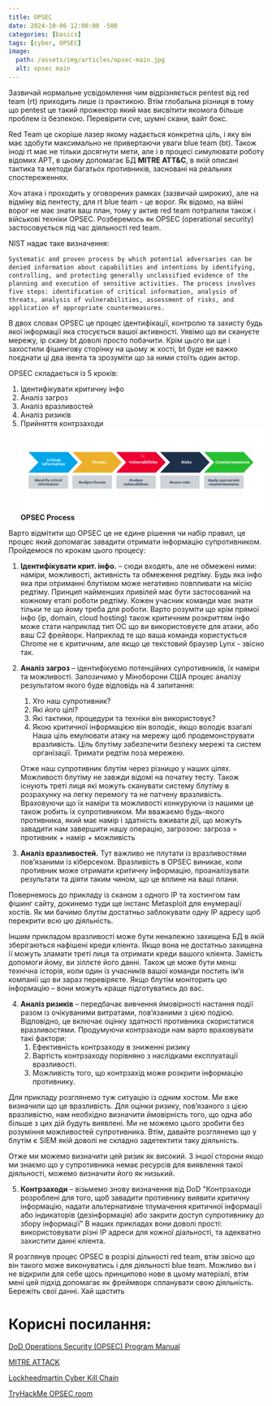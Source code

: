 ```yaml
---
title: OPSEC
date: 2024-10-06 12:00:00 -500
categories: [basics]
tags: [cyber, OPSEC]
image:
  path: /assets/img/articles/opsec-main.jpg
  alt: opsec main
---
```


Зазвичай нормальне усвідомлення чим відрізняється pentest від red team (rt) приходить лише із практикою. Втім глобальна різниця в тому що pentest це такий прожектор який має висвітити якомога більше проблем із безпекою. Перевірити cve, шумні скани, вайт бокс. 

Red Team це скоріше лазер якому надається конкретна ціль, і яку він має здобути максимально не привертаючи уваги blue team (bt). Також іноді rt має не тільки досягнути мети, але і в процесі симулювати роботу відомих APT, в цьому допомагає БД **MITRE ATT&C**, в якій описані тактика та методи багатьох противників, засновані на реальних спостереженнях. 

Хоч атака і проходить у оговорених рамках (зазвичай широких), але на відміну від пентесту, для rt blue team - це ворог. Як відомо, на війні ворог не має знати ваш план, тому у актив red team потрапили також і військові техніки OPSEC. Розберемось як OPSEC (operational security) застосовується під час діяльності red team.

NIST надає таке визначення:
```
Systematic and proven process by which potential adversaries can be denied information about capabilities and intentions by identifying, controlling, and protecting generally unclassified evidence of the planning and execution of sensitive activities. The process involves five steps: identification of critical information, analysis of threats, analysis of vulnerabilities, assessment of risks, and application of appropriate countermeasures.
```

В двох словах OPSEC це процес ідентифікації, контролю та захисту будь якої інформації яка стосується вашої активності. Уявімо що ви скануєте мережу, ip скану bt доволі просто побачити. Крім цього ви ще і захостили фішингову сторінку на цьому ж хості, bt буде не важко поєднати ці два івента та зрозуміти що за ними стоїть один актор. 

OPSEC складається із 5 кроків:
1. Ідентифікувати критичну інфо
2. Аналіз загроз
3. Аналіз вразливостей
4. Аналіз ризиків
5. Прийняття контрзаходи
![Process](/assets/img/articles/opsec-process.png)
__OPSEC Process__

Варто відмітити що OPSEC це не єдине рішення чи набір правил, це процес який допомагає завадити отримати інформацію супротивником. Пройдемося по крокам цього процесу:
1) **Ідентифікувати крит. інфо.** – сюди входять, але не обмежені ними: наміри, можливості, активність та обмеження редтіму. Будь яка інфо яка при отриманні блутімом може негативно повпливати на місію редтіму. Принцип найменших привілей має бути застосований на кожному етапі роботи редтіму. Кожен учасник команди має знати тільки те що йому треба для роботи. Варто розуміти що крім прямої інфо (ip, domain, cloud hosting) також критичним розкриттям інфо може стати наприклад тип ОС що ви використовуєте для атаки, або ваш C2 фрейворк. Наприклад те що ваша команда користується Chrome не є критичним, але якщо це текcтовий браузер Lynx - звісно так.
2) **Аналіз загроз** – ідентифікуємо потенційних супротивників, їх наміри та можливості. Запозичимо у Міноборони США процес аналізу результатом якого буде відповідь на 4 запитання:
   1. Хто наш супротивник?
   2. Які його цілі?
   3. Які тактики, процедури та техніки він використовує?
   4. Якою критичної інформацією він володіє, якщо володіє взагалі
   Наша ціль емулювати атаку на мережу щоб продемонструвати вразливість. 
   Ціль блутіму забезпечити безпеку мережі та систем організації. Тримати редтім поза мережею. 
   
   Отже наш супротивник блутім через різницю у наших цілях. Можливості блутіму не завжди відомі на початку тесту.
   Також існують треті лиця які можуть сканувати систему блутіму в розрахунку на легку перемогу та не патчену вразливість. Враховуючи що їх наміри та можливості конкуруючи із нашими це також робить їх супротивником.
   Ми вважаємо будь-якого противника, який має намір і здатність вживати дії, що можуть завадити нам завершити нашу операцію, загрозою:
   загроза = противник + намір + можливість

3) **Аналіз вразливостей.**
 Тут важливо не плутати із вразливостями повʼязаними із кіберсеком. Вразливість в OPSEC виникає, коли противник може отримати критичну інформацію, проаналізувати результати та діяти таким чином, що це вплине на ваші плани. 
 
 Повернемось до прикладу із сканом з одного IP та хостингом там фішинг сайту, докинемо туди ще інстанс Metasploit для енумерації хостів. Як ми бачимо блутім достатньо заблокувати одну IP адресу щоб перекрити всю цю діяльність. 
 
 Іншим прикладом вразливості може бути неналежно захищена БД в якій зберігаються нафішені креди кліента. Якщо вона не достатньо захищена ії можуть зламати треті лиця та отримати креди вашого кліента. Замість допомоги йому, ви зіллєте його данні.
   Також це може бути менш технічна історія, коли один із учасників вашої команди постить імʼя компанії що ви зараз перевіряєте. Якщо блутім моніторить цю інформацію – вони можуть краще підготуватись до вас.

4) **Аналіз ризиків** – передбачає вивчення ймовірності настання події разом із очікуваними витратами, пов’язаними з цією подією. Відповідно, це включає оцінку здатності противника скористатися вразливостями. Продумуючи контрзаходи нам варто враховувати такі фактори:
   1. Ефективність контрзаходу в зниженні ризику
   2. Вартість контрзаходу порівняно з наслідками експлуатації вразливості.
   3. Можливість того, що контрзахід може розкрити інформацію противнику.

Для прикладу розглянемо туж ситуацію із одним хостом. Ми вже визначили що це вразливість. Для оцінки ризику, пов’язаного з цією вразливістю, нам необхідно визначити ймовірність того, що одна або більше з цих дій будуть виявлені. Ми не можемо цього зробити без розуміння можливостей супротивника. Втім, давайте розглянемо що у блутім є SIEM якій доволі не складно задетектити таку діяльність. 

Отже ми можемо визначити цей ризик як високий. З іншої сторони якщо ми знаємо що у супротивника немає ресурсів для виявлення такої діяльності, можемо визначити його як низький.

5) **Контрзаходи** – візьмемо знову визначення від DoD "Контрзаходи розроблені для того, щоб завадити противнику виявити критичну інформацію, надати альтернативне тлумачення критичної інформації або індикаторів (дезінформація) або закрити доступ супротивнику до збору інформації"
В наших прикладах вони доволі прості: використовувати різні IP адреси для кожної діальності, та адекватно захистити данні кліента. 


Я розглянув процес OPSEC в розрізі дільності red team, втім звісно що він такого може виконуватись і для діяльності blue team. Можливо ви і не відкрили для себе щось принципово нове в цьому матеріалі, втім мені цей підхід допомагає як фреймворк спланувати свою діяльність. Бережіть свої данні. Хай щастить

# Корисні посилання:
[DoD Operations Security (OPSEC) Program Manual](https://www.esd.whs.mil/Portals/54/Documents/DD/issuances/dodm/520502m.pdf)

[MITRE ATTACK](https://attack.mitre.org)

[Lockheedmartin Cyber Kill Chain](https://www.lockheedmartin.com/en-us/capabilities/cyber/cyber-kill-chain.html)

[TryHackMe OPSEC room](https://tryhackme.com/r/room/opsec)

